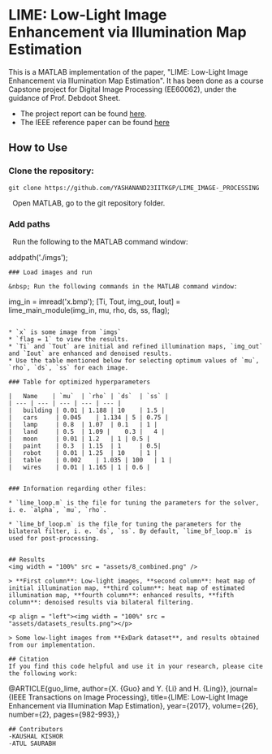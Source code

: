 # LIME: Low-Light Image Enhancement via Illumination Map Estimation

This is a MATLAB implementation of the paper, "LIME: Low-Light Image Enhancement via Illumination Map Estimation". It has been done as a course Capstone project for Digital Image Processing (EE60062), under the guidance of Prof. Debdoot Sheet.

* The project report can be found [here](https://drive.google.com/file/d/1RZk386iDRkE_KJBXhzf-fqDofLo6PBYf/view?usp=drive_link).
* The IEEE reference paper can be found [here](https://ieeexplore.ieee.org/document/7782813)

## How to Use 
### Clone the repository:
```
git clone https://github.com/YASHANAND23IITKGP/LIME_IMAGE-_PROCESSING
```

&nbsp; Open MATLAB, go to the git repository folder.

### Add paths
&nbsp; Run the following to the MATLAB command window:

addpath('./imgs');
```
### Load images and run

&nbsp; Run the following commands in the MATLAB command window:
```
img_in = imread('x.bmp'); 
[Ti, Tout, img_out, Iout] = lime_main_module(img_in, mu, rho, ds, ss, flag); 
```

* `x` is some image from `imgs`
* `flag = 1` to view the results. 
* `Ti` and `Tout` are initial and refined illumination maps, `img_out` and `Iout` are enhanced and denoised results.
* Use the table mentioned below for selecting optimum values of `mu`, `rho`, `ds`, `ss` for each image.

### Table for optimized hyperparameters

|	Name	| `mu`	| `rho`	| `ds`	| `ss` | 
| --- | --- | --- | --- | --- |
|	building | 0.01	| 1.188	| 10	| 1.5 |
|	cars	 | 0.045	| 1.134	| 5	| 0.75 |
|	lamp	 | 0.8	| 1.07	| 0.1	| 1 |
|	land	 | 0.5	| 1.09 |	0.3 |	4 |
|	moon	 | 0.01	| 1.2	| 1	| 0.5 |
|	paint	 | 0.3	| 1.15	| 1 	| 0.5|
|	robot	 | 0.01	| 1.25	| 10	| 1 |
|	table	 | 0.002	| 1.035	| 100	| 1 |
|	wires	 | 0.01	| 1.165	| 1	| 0.6 |


### Information regarding other files: 

* `lime_loop.m` is the file for tuning the parameters for the solver, i. e. `alpha`, `mu`, `rho`.

* `lime_bf_loop.m` is the file for tuning the parameters for the bilateral filter, i. e. `ds`, `ss`. By default, `lime_bf_loop.m` is used for post-processing.


## Results
<img width = "100%" src = "assets/8_combined.png" />

> **First column**: Low-light images, **second column**: heat map of initial illumination map, **third column**: heat map of estimated illumination map, **fourth column**: enhanced results, **fifth column**: denoised results via bilateral filtering. 

<p align = "left"><img width = "100%" src = "assets/datasets_results.png"></p>

> Some low-light images from **ExDark dataset**, and results obtained from our implementation.

## Citation
If you find this code helpful and use it in your research, please cite the following work:
```
@ARTICLE{guo_lime,
  author={X. {Guo} and Y. {Li} and H. {Ling}},
  journal={IEEE Transactions on Image Processing}, 
  title={LIME: Low-Light Image Enhancement via Illumination Map Estimation}, 
  year={2017},
  volume={26},
  number={2},
  pages={982-993},}
```
## Contributors
-KAUSHAL KISHOR
-ATUL SAURABH
